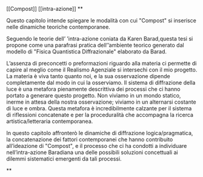 [[Compost]] [[intra-azione]]
**

Questo capitolo intende spiegare le modalità con cui "Compost" si inserisce nelle dinamiche teoriche contemporanee.

Seguendo le teorie dell’ ’intra-azione coniata da Karen Barad,questa tesi si propone come una parafrasi pratica dell’’ambiente teorico generato dal modello di "Fisica Quantistica Diffrazionale" elaborato da Barad.

L’assenza di preconcetti o preformazioni riguardo alla materia ci permette di capire al meglio come il Realismo Agenziale si intersechi con il mio progetto. La materia è viva tanto quanto noi, e la sua osservazione dipende completamente dal modo in cui la osserviamo. Il sistema di diffrazione della luce è una metafora pienamente descrittiva dei processi che ci hanno portato a generare questo progetto. Non viviamo in un mondo statico, inerme in attesa della nostra osservazione; viviamo in un alternarsi costante di luce e ombra. Questa metafora è incredibilmente calzante per il sistema di riflessioni concatenate e per la proceduralità che accompagna la ricerca artistica/letteraria contemporanea.

In questo capitolo affronterò le dinamiche di diffrazione logica/pragmatica, la concatenazione dei fattori contemporanei che hanno contribuito all’ideazione di "Compost", e il processo che ci ha condotti a individuare nell’intra-azione Baradiana una delle possibili soluzioni concettuali ai dilemmi sistematici emergenti da tali processi.

**